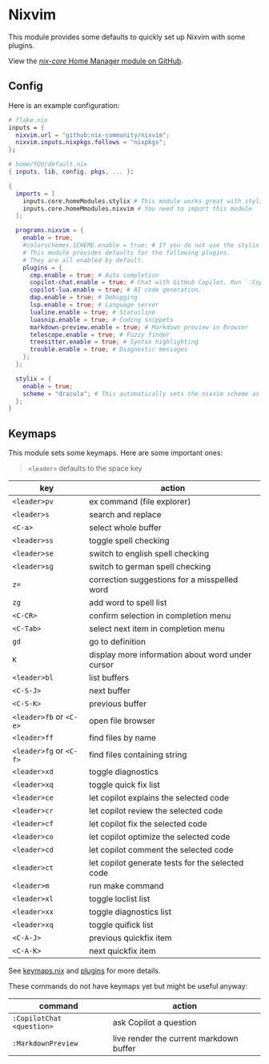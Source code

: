 # Nixvim

This module provides some defaults to quickly set up Nixvim with some plugins. 

View the [*nix-core* Home Manager module on GitHub](https://github.com/sid115/nix-core/tree/master/modules/home/nixvim).

## Config

Here is an example configuration:

```nix
# flake.nix
inputs = {
  nixvim.url = "github:nix-community/nixvim";
  nixvim.inputs.nixpkgs.follows = "nixpkgs";
};
```

```nix
# home/YOU/default.nix
{ inputs, lib, config, pkgs, ... }:

{
  imports = [
    inputs.core.homeModules.stylix # This module works great with stylix
    inputs.core.homeMmodules.nixvim # You need to import this module
  ];

  programs.nixvim = {
    enable = true;
    #colorschemes.SCHEME.enable = true; # If you do not use the stylix module, set a scheme manually
    # This module provides defaults for the following plugins.
    # They are all enabled by default.
    plugins = {
      cmp.enable = true; # Auto completion
      copilot-chat.enable = true; # Chat with GitHub Copilot. Run `:Copilot auth` to authenticate
      copilot-lua.enable = true; # AI code generation.
      dap.enable = true; # Debugging 
      lsp.enable = true; # Language server
      lualine.enable = true; # Statusline
      luasnip.enable = true; # Coding snippets
      markdown-preview.enable = true; # Markdown preview in Browser
      telescope.enable = true; # Fuzzy finder
      treesitter.enable = true; # Syntax highlighting
      trouble.enable = true; # Diagnostic messages
    };
  };

  stylix = {
    enable = true;
    scheme = "dracula"; # This automatically sets the nixvim scheme as well
  };
}
```

## Keymaps

This module sets some keymaps. Here are some important ones:

> `<leader>` defaults to the space key

key | action
---|---
`<leader>pv` | ex command (file explorer)
`<leader>s` | search and replace
`<C-a>` | select whole buffer
`<leader>ss` | toggle spell checking
`<leader>se` | switch to english spell checking
`<leader>sg` | switch to german spell checking
`z=` | correction suggestions for a misspelled word
`zg` | add word to spell list
`<C-CR>` | confirm selection in completion menu
`<C-Tab>` | select next item in completion menu
`gd` | go to definition
`K` | display more information about word under cursor
`<leader>bl` | list buffers
`<C-S-J>` | next buffer
`<C-S-K>` | previous buffer
`<leader>fb` or `<C-e>` | open file browser
`<leader>ff` | find files by name
`<leader>fg` or `<C-f>` | find files containing string
`<leader>xd` | toggle diagnostics
`<leader>xq` | toggle quick fix list
`<leader>ce` | let copilot explains the selected code
`<leader>cr` | let copilot review the selected code
`<leader>cf` | let copilot fix the selected code
`<leader>co` | let copilot optimize the selected code
`<leader>cd` | let copilot comment the selected code
`<leader>ct` | let copilot generate tests for the selected code
`<leader>m` | run make command
`<leader>xl` | toggle loclist list
`<leader>xx` | toggle diagnostics list
`<leader>xq` | toggle quifick list
`<C-A-J>` | previous quickfix item
`<C-A-K>` | next quickfix item

See [keymaps.nix](https://github.com/sid115/nix-core/blob/master/modules/home/nixvim/keymaps.nix) and [plugins](https://github.com/sid115/nix-core/blob/master/modules/home/nixvim/plugins/) for more details.

These commands do not have keymaps yet but might be useful anyway:

command | action
---|---
`:CopilotChat <question>` | ask Copilot a question
`:MarkdownPreview` | live render the current markdown buffer
